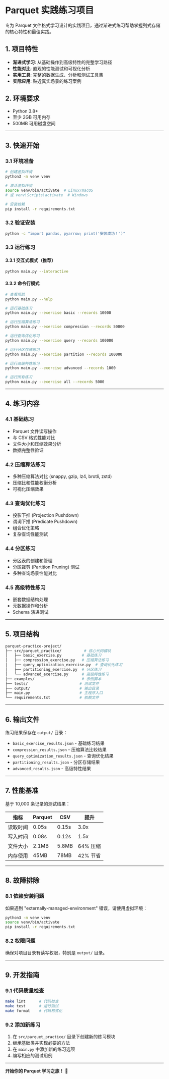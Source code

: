 # Parquet 实践练习项目

专为 Parquet 文件格式学习设计的实践项目，通过渐进式练习帮助掌握列式存储的核心特性和最佳实践。

## 1. 项目特性

- **渐进式学习**: 从基础操作到高级特性的完整学习路径
- **性能对比**: 直观的性能测试和可视化分析
- **实用工具**: 完整的数据生成、分析和测试工具集
- **实际应用**: 贴近真实场景的练习案例

## 2. 环境要求

- Python 3.8+
- 至少 2GB 可用内存
- 500MB 可用磁盘空间

---

## 3. 快速开始

### 3.1 环境准备

```bash
# 创建虚拟环境
python3 -m venv venv

# 激活虚拟环境
source venv/bin/activate  # Linux/macOS
# 或 venv\Scripts\activate  # Windows

# 安装依赖
pip install -r requirements.txt
```

### 3.2 验证安装

```bash
python -c "import pandas, pyarrow; print('安装成功！')"
```

### 3.3 运行练习

#### 3.3.1 交互式模式（推荐）

```bash
python main.py --interactive
```

#### 3.3.2 命令行模式

```bash
# 查看帮助
python main.py --help

# 运行基础练习
python main.py --exercise basic --records 10000

# 运行压缩算法练习
python main.py --exercise compression --records 50000

# 运行查询优化练习
python main.py --exercise query --records 100000

# 运行分区存储练习
python main.py --exercise partition --records 100000

# 运行高级特性练习
python main.py --exercise advanced --records 1000

# 运行所有练习
python main.py --exercise all --records 5000
```

---

## 4. 练习内容

### 4.1 基础练习

- Parquet 文件读写操作
- 与 CSV 格式性能对比
- 文件大小和压缩效果分析
- 数据完整性验证

### 4.2 压缩算法练习

- 多种压缩算法对比 (snappy, gzip, lz4, brotli, zstd)
- 压缩比和性能权衡分析
- 可视化压缩效果

### 4.3 查询优化练习

- 投影下推 (Projection Pushdown)
- 谓词下推 (Predicate Pushdown)
- 组合优化策略
- 复杂查询性能测试

### 4.4 分区练习

- 分区表的创建和管理
- 分区裁剪 (Partition Pruning) 测试
- 多种查询场景性能对比

### 4.5 高级特性练习

- 嵌套数据结构处理
- 元数据操作和分析
- Schema 演进测试

---

## 5. 项目结构

```bash
parquet-practice-project/
├── src/parquet_practice/          # 核心代码模块
│   ├── basic_exercise.py         # 基础练习
│   ├── compression_exercise.py   # 压缩算法练习
│   ├── query_optimization_exercise.py  # 查询优化练习
│   ├── partitioning_exercise.py  # 分区练习
│   └── advanced_exercise.py      # 高级特性练习
├── examples/                     # 示例脚本
├── tests/                       # 测试文件
├── output/                      # 输出目录
├── main.py                      # 主程序入口
└── requirements.txt             # 依赖文件
```

---

## 6. 输出文件

练习结果保存在 `output/` 目录：

- `basic_exercise_results.json` - 基础练习结果
- `compression_results.json` - 压缩算法比较结果
- `query_optimization_results.json` - 查询优化结果
- `partitioning_results.json` - 分区存储结果
- `advanced_results.json` - 高级特性结果

---

## 7. 性能基准

基于 10,000 条记录的测试结果：

| 指标 | Parquet | CSV | 提升 |
|------|---------|-----|------|
| 读取时间 | 0.05s | 0.15s | 3.0x |
| 写入时间 | 0.08s | 0.12s | 1.5x |
| 文件大小 | 2.1MB | 5.8MB | 64% 压缩 |
| 内存使用 | 45MB | 78MB | 42% 节省 |

---

## 8. 故障排除

### 8.1 依赖安装问题

如果遇到 "externally-managed-environment" 错误，请使用虚拟环境：

```bash
python3 -m venv venv
source venv/bin/activate
pip install -r requirements.txt
```

### 8.2 权限问题

确保对项目目录有读写权限，特别是 `output/` 目录。

---

## 9. 开发指南

### 9.1 代码质量检查

```bash
make lint      # 代码检查
make test      # 运行测试
make format    # 代码格式化
```

### 9.2 添加新练习

1. 在 `src/parquet_practice/` 目录下创建新的练习模块
2. 继承基础类并实现必要的方法
3. 在 `main.py` 中添加新的练习选项
4. 编写相应的测试用例

---

**开始你的 Parquet 学习之旅！** 🚀
